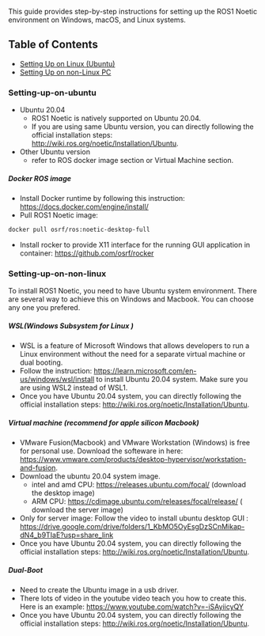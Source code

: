 This guide provides step-by-step instructions for setting up the ROS1 Noetic environment on Windows, macOS, and Linux systems.

## Table of Contents
- [Setting Up on Linux (Ubuntu)](#Setting-up-on-ubuntu)
- [Setting Up on non-Linux PC](#Setting-up-on-non-linux)

### Setting-up-on-ubuntu
- Ubuntu 20.04
	- ROS1 Noetic is natively supported on Ubuntu 20.04.
	- If you are using same Ubuntu version,  you can directly following the official installation steps: http://wiki.ros.org/noetic/Installation/Ubuntu.
- Other Ubuntu version
	- refer to ROS docker image section or Virtual Machine section. 
##### Docker ROS image 
- Install Docker runtime by following this instruction: https://docs.docker.com/engine/install/
- Pull ROS1 Noetic image: 
```bash
docker pull osrf/ros:noetic-desktop-full
```
- Install rocker to provide X11 interface for the running GUI application in container: https://github.com/osrf/rocker

### Setting-up-on-non-linux
To install ROS1 Noetic, you need to have Ubuntu system environment. There are several way to achieve this on Windows and Macbook. You can choose any one you prefered.

##### WSL(Windows Subsystem for Linux )
- WSL is a feature of Microsoft Windows that allows developers to run a Linux environment without the need for a separate virtual machine or dual booting.
- Follow the instruction: https://learn.microsoft.com/en-us/windows/wsl/install to install Ubuntu 20.04 system. Make sure you are using WSL2 instead of WSL1.
- Once you have Ubuntu 20.04 system,  you can directly following the official installation steps: http://wiki.ros.org/noetic/Installation/Ubuntu.

##### Virtual machine (recommend for apple silicon Macbook)
- VMware Fusion(Macbook) and VMware Workstation (Windows) is free for personal use. Download the softeware in here: https://www.vmware.com/products/desktop-hypervisor/workstation-and-fusion. 
- Download the ubuntu 20.04 system image.
	- intel and amd CPU: https://releases.ubuntu.com/focal/ (download the desktop image)
	- ARM CPU: https://cdimage.ubuntu.com/releases/focal/release/ ( download the server image)
- Only for server image: Follow the video to install ubuntu desktop GUI : https://drive.google.com/drive/folders/1_KbMO5OyEsgDzSCnMikap-dN4_b9TIaE?usp=share_link
- Once you have Ubuntu 20.04 system,  you can directly following the official installation steps: http://wiki.ros.org/noetic/Installation/Ubuntu.
##### Dual-Boot 
- Need to create the Ubuntu image in a usb driver.
- There lots of video in the youtube video teach you how to create this. Here is an example: https://www.youtube.com/watch?v=-iSAyiicyQY
- Once you have Ubuntu 20.04 system,  you can directly following the official installation steps: http://wiki.ros.org/noetic/Installation/Ubuntu.

